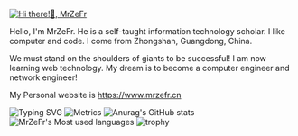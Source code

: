 [![Hi there!👋, MrZeFr](https://pimp-my-readme.webapp.io/pimp-my-readme/wavy-banner?subtitle=MrZeFr&title=Hi%20there%21👋)](https://mrzefr.cn)

Hello, I'm MrZeFr. He is a self-taught information technology scholar. I like computer and code. I come from Zhongshan, Guangdong, China.

We must stand on the shoulders of giants to be successful! I am now learning web technology. My dream is to become a computer engineer and network engineer!

My Personal website is https://www.mrzefr.cn

<!---
SYSTEMWindows11/SYSTEMWindows11 is a ✨ special ✨ repository because its `README.md` (this file) appears on your GitHub profile.
You can click the Preview link to take a look at your changes.
--->

![Typing SVG](https://readme-typing-svg.herokuapp.com/?lines=Hello+World;Welcome;Welcome+to+MrZeFr's+GitHub+HomePage!)
![Metrics](https://metrics.lecoq.io/SYSTEMWindows11?template=classic&config.timezone=Asia%2FShanghai)
![Anurag's GitHub stats](https://github-readme-stats.vercel.app/api?username=SYSTEMWindows11)
![MrZeFr's Most used languages](https://github-readme-stats.vercel.app/api/top-langs/?username=SYSTEMWindows11&layout=compact&hide_border=true&langs_count=10)
![trophy](https://github-profile-trophy.vercel.app/?username=SYSTEMWindows11)




